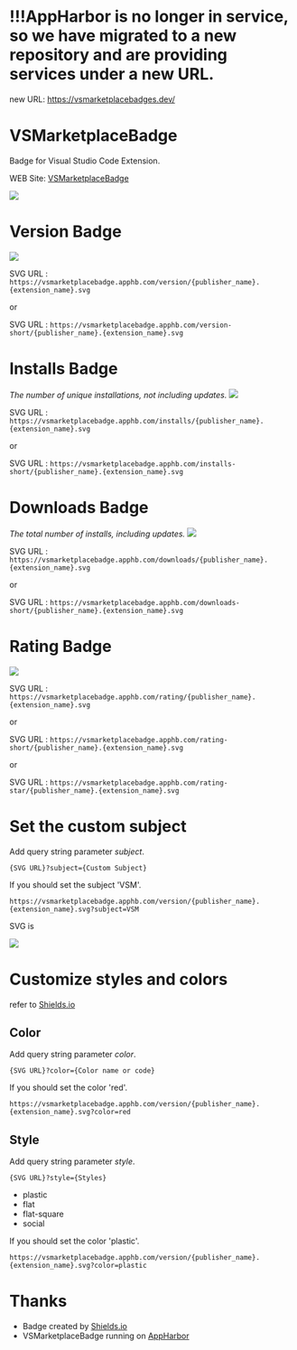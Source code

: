 # !!!AppHarbor is no longer in service, so we have migrated to a new repository and are providing services under a new URL.
new URL: https://vsmarketplacebadges.dev/

# VSMarketplaceBadge
Badge for Visual Studio Code Extension.

WEB Site: [VSMarketplaceBadge](https://vsmarketplacebadge.apphb.com/)

![](image/site.png)

# Version Badge
![](image/cssho.vscode-svgviewer_version.png)

SVG URL : `https://vsmarketplacebadge.apphb.com/version/{publisher_name}.{extension_name}.svg`

or

SVG URL : `https://vsmarketplacebadge.apphb.com/version-short/{publisher_name}.{extension_name}.svg`

# Installs Badge
*The number of unique installations, not including updates.*
![](image/cssho.vscode-svgviewer_installs.png)

SVG URL : `https://vsmarketplacebadge.apphb.com/installs/{publisher_name}.{extension_name}.svg`

or

SVG URL : `https://vsmarketplacebadge.apphb.com/installs-short/{publisher_name}.{extension_name}.svg`

# Downloads Badge
*The total number of installs, including updates.*
![](image/cssho.vscode-svgviewer_downloads.png)

SVG URL : `https://vsmarketplacebadge.apphb.com/downloads/{publisher_name}.{extension_name}.svg`

or

SVG URL : `https://vsmarketplacebadge.apphb.com/downloads-short/{publisher_name}.{extension_name}.svg`

# Rating Badge
![](image/ms-vscode_csharp.png)

SVG URL : `https://vsmarketplacebadge.apphb.com/rating/{publisher_name}.{extension_name}.svg`

or

SVG URL : `https://vsmarketplacebadge.apphb.com/rating-short/{publisher_name}.{extension_name}.svg`

or

SVG URL : `https://vsmarketplacebadge.apphb.com/rating-star/{publisher_name}.{extension_name}.svg`

# Set the custom subject

Add query string parameter *subject*.

`{SVG URL}?subject={Custom Subject}`

If you should set the subject 'VSM'.

`https://vsmarketplacebadge.apphb.com/version/{publisher_name}.{extension_name}.svg?subject=VSM`

SVG is

![](image/cssho_vscode-svgviewer_custom.png)

# Customize styles and colors
refer to [Shields.io](http://shields.io/)
## Color
Add query string parameter *color*.

`{SVG URL}?color={Color name or code}`

If you should set the color 'red'.

`https://vsmarketplacebadge.apphb.com/version/{publisher_name}.{extension_name}.svg?color=red`

## Style
Add query string parameter *style*.

`{SVG URL}?style={Styles}`

- plastic
- flat
- flat-square
- social

If you should set the color 'plastic'.

`https://vsmarketplacebadge.apphb.com/version/{publisher_name}.{extension_name}.svg?color=plastic`

# Thanks
- Badge created by [Shields.io](http://shields.io/)
- VSMarketplaceBadge running on [AppHarbor](https://appharbor.com/)
